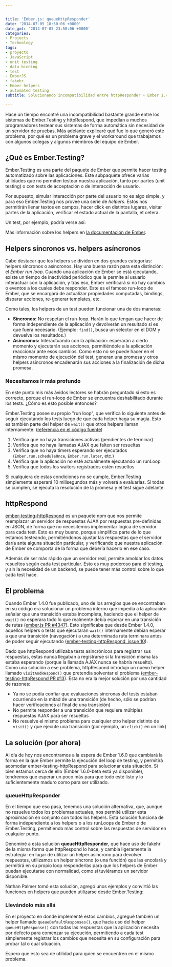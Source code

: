 ```yaml
---


title: 'Ember.js: queueHttpResponder'
date: '2014-07-05 18:50:06 +0000'
date_gmt: '2014-07-05 23:50:06 +0000'
categories:
- Projects
- Technology
tags:
- proyecto
- JavaScript
- unit testing
- data binding
- test
- EmberJS
- fakehr
- Ember helpers
- automated testing
subtitle: Solucionando incompatibilidad entre httpResponder + Ember 1.4.0+

---
```



Hace un tiempo encontré una incompatibilidad bastante grande entre los sistemas de Ember.Testing y httpRespond, que impedían a muchos programadores testear sus sistemas de forma automática sin necesidad de un servidor de pruebas. Más adelante explicaré qué fue lo que generó este problema, por qué es un problema grave y el workaround que trabajamos con algunos colegas y algunos miembros del equipo de Ember.

<!--more-->

##  ¿Qué es Ember.Testing?

Ember.Testing es una parte del paquete de Ember que permite hacer testing automatizado sobre las aplicaciones. Este subpaquete ofrece varias utilidades que no permiten testear nuestra aplicación, tanto por partes (unit testing) o con tests de acceptación o de interacción de usuario.

Por supuesto, simular interacción por parte del usuario no es algo simple, y para eso Ember.Testing nos provee una serie de _helpers_. Estos nos permitirán llenar textos en campos, hacer click en distintos lugares, visitar partes de la aplicación, verificar el estado actual de la pantalla, et cetera.

Un test, por ejemplo, podría verse así:

<script src="https://gist.github.com/AlphaGit/2da8aeea06222df6bd93.js"></script>

Más información sobre los helpers en [la documentación de Ember](http://emberjs.com/guides/testing/test-helpers/).

## Helpers síncronos vs. helpers asíncronos

Cabe destacar que los helpers se dividen en dos grandes categorías: helpers síncronos o asíncronos. Hay una buena razón para esta distinción: el _Ember run loop_. Cuando una aplicación de Ember se está ejecutando, existe un tiempo de inactividad periódico que le permite al usuario interactuar con la aplicación, y tras eso, Ember verificará si no hay cambios o eventos a los cuales debe responder. Este es el famoso run-loop de Ember, que se encargará de actualizar propiedades computadas, bindings, disparar acciones, re-generar templates, etc.

Como tales, los helpers de un test pueden funcionar una de dos maneras:

- **Síncronos:** No respetan el run-loop. Harán lo que tengan que hacer de forma independiente de la aplicación y devolverán un resultado si es que fuera necesario. (Ejemplo: `find()`, busca un selector en el DOM y devuelve los resultados.)
- **Asíncronos:** Interactuando con la aplicación: esperarán a cierto momento y ejecutarán sus acciones, permitiéndole a la aplicación reaccionar ante esos cambios. Como esto no se puede hacer en el mismo momento de ejecución del test, generan una promesa y otros helpers asíncronos encadenarán sus acciones a la finalización de dicha promesa.

### Necesitamos ir más profundo

En este punto mis más ávidos lectores se habrán preguntado si esto es correcto, porque el run-loop de Ember se encuentra deshabilitado durante los tests.  ¿Cómo es esto posible entonces?

Ember.Testing posee su propio "run loop", que verifica lo siguiente antes de seguir ejecutando los tests luego de que cada helper haga su magia. Esto es también parte del helper de `wait()` que otros helpers llaman internamente: ([referencia en el código fuente](https://github.com/emberjs/ember.js/blob/071b4bb6aad44100dc74ef8e1c79562e57038e7d/packages/ember-testing/lib/helpers.js#L145))

1. Verifica que no haya transiciones activas (pendientes de terminar)
1. Verifica que no haya llamadas AJAX que falten ser resueltas
1. Verifica que no haya timers esperando ser ejecutados (`Ember.run.scheduleOnce`, `Ember.run.later`, etc.)
1. Verifica que la aplicación no esté actualmente ejecutando un runLoop
1. Verifica que todos los waiters registrados estén resueltos

Si cualquiera de estas condiciones no se cumple, Ember.Testing simplemente esperará 10 milisegundos más y volverá a evaluarlas. Si todas se cumplen, se ejecuta la resolución de la promesa y el test sigue adelante.

## httpRespond

[ember-testing-httpRespond](https://github.com/trek/ember-testing-httpRespond) es un paquete npm que nos permite reemplazar un servidor de respuestas AJAX por respuestas pre-definidas en JSON, de forma que no necesitemos implementar lógica de servidor para cada test. Esto es muy bueno, porque simplifica parte de lo que estamos testeando, permitiéndonos ajustar las respuestas que el servidor daría ante alguna situación particular, y verificando que nuestra aplicación de Ember se comporta de la forma que debería hacerlo en ese caso.

Además de ser más rápido que un servidor real, permite amoldar los datos resueltos según cada test particular. Esto es muy poderoso para el testing, y sin la necesidad de un backend, se puede tener más control sobre lo que cada test hace.

## El problema

Cuando Ember 1.4.0 fue publicado, uno de los arreglos que se encontraban en su código era solucionar un problema interno que impedía a la aplicación señalar que una transición estaba incompleta, haciendo que el helper de `wait()` no esperara todo lo que realmente debía esperar en una transición de rutas ([ember.js PR #4347](https://github.com/emberjs/ember.js/pull/4347)). Esto significaba que desde Ember 1.4.0, aquellos helpers o tests que ejecutaran `wait()` internamente debían esperar a que una transición (navegación) a una determinada ruta terminara antes de poder seguir ejecutando ([ember-testing-httpRespond, issue 10](https://github.com/trek/ember-testing-httpRespond/issues/10)).

Dado que httpRespond utilizaba tests asincrónicos para registrar sus respuestas, estas nunca llegaban a registrarse si la transición misma las estaba esperando (porque la llamada AJAX nunca se habría resuelto). Como una solución a ese problema, httpRespond introdujo un nuevo helper llamado `visitAndRespond()` que pretendía solventar el problema ([ember-testing-httpRespond PR #13](https://github.com/trek/ember-testing-httpRespond/pull/13)). Esta no era la mejor solución por una cantidad de razones:

- Ya no se podía confiar que evaluaciones síncronas del tests estaban ocurriendo en la mitad de una transición (de hecho, sólo se podrían hacer verificaciones al final de una transición)
- No permite responder a una transición que requiere múltiples respuestas AJAX para ser resueltas
- No resuelve el mismo problema para cualquier otro helper distinto de `visit()` y que ejecute una transición (por ejemplo, un `click()` en un link)

## La solución (por ahora)

Al día de hoy nos encontramos a la espera de Ember 1.6.0 que cambiará la forma en la que Ember permite la ejecución del loop de testing, y permitirá acomodar ember-testing-httpRespond para solucionar esta situación. Si bien estamos cerca de ello (Ember 1.6.0-beta está ya disponible), tendremos que esperar un poco más para que todo esté listo y lo suficientemente maduro como para ser utilizado.

### queueHttpResponder

En el tiempo que eso pasa, tenemos una solución alternativa, que, aunque no resuelve todos los problemas actuales, nos permité utilizar esta aproximación en conjunto con todos los helpers. Esta solución funciona de forma independiente a los helpers o a los runLoops de Ember o de Ember.Testing, permitiendo más control sobre las respuestas de servidor en cualquier punto.

Denominé a esta solución **queueHttpResponder**, que hace uso de fakehr de la misma forma que httpRespond lo hace, y cambia ligeramente la estrategia: en lugar de utilizar un helper asíncrono para devolver respuestas, utilizamos un helper síncrono (o una función) que las encolará y permitirá en su propio loop responderlas para que los helpers de Ember puedan ejecutarse con normalidad, como si tuviéramos un servidor disponible.

<script src="https://gist.github.com/AlphaGit/11225226.js"></script>

Nathan Palmer tomó esta solución, agregó unos ejemplos y convirtió las funciones en helpers que pueden utilizarse desde Ember.Testing:

<script src="https://gist.github.com/nathanpalmer/11258730.js"></script>

### Llevándolo más allá

En el proyecto en donde implementé estos cambios, agregué también un helper llamado `queueDefaultResponses()`, que hacía uso del helper `queueHttpResponse()` con todas las respuestas que la aplicación necesita por defecto para comenzar su ejecución, permitiendo a cada test simplemente registrar los cambios que necesita en su configuración para probar tal o cual situación.

Espero que esto sea de utilidad para quien se encuentren en el mismo problema.
